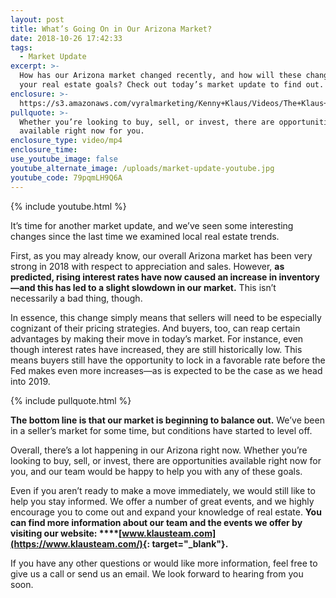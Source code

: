 ```yaml
---
layout: post
title: What’s Going On in Our Arizona Market?
date: 2018-10-26 17:42:33
tags:
  - Market Update
excerpt: >-
  How has our Arizona market changed recently, and how will these changes impact
  your real estate goals? Check out today’s market update to find out.
enclosure: >-
  https://s3.amazonaws.com/vyralmarketing/Kenny+Klaus/Videos/The+Klaus+Team-+Whats+Going+On+in+Our+Arizona+Market%253F.mp4
pullquote: >-
  Whether you’re looking to buy, sell, or invest, there are opportunities
  available right now for you.
enclosure_type: video/mp4
enclosure_time:
use_youtube_image: false
youtube_alternate_image: /uploads/market-update-youtube.jpg
youtube_code: 79pqmLH9Q6A
---
```


{% include youtube.html %}

It’s time for another market update, and we’ve seen some interesting changes since the last time we examined local real estate trends.

First, as you may already know, our overall Arizona market has been very strong in 2018 with respect to appreciation and sales. However, **as predicted, rising interest rates have now caused an increase in inventory—and this has led to a slight slowdown in our market.** This isn’t necessarily a bad thing, though.

In essence, this change simply means that sellers will need to be especially cognizant of their pricing strategies. And buyers, too, can reap certain advantages by making their move in today’s market. For instance, even though interest rates have increased, they are still historically low. This means buyers still have the opportunity to lock in a favorable rate before the Fed makes even more increases—as is expected to be the case as we head into 2019.

{% include pullquote.html %}

**The bottom line is that our market is beginning to balance out.** We’ve been in a seller’s market for some time, but conditions have started to level off.

Overall, there’s a lot happening in our Arizona right now. Whether you’re looking to buy, sell, or invest, there are opportunities available right now for you, and our team would be happy to help you with any of these goals.

Even if you aren’t ready to make a move immediately, we would still like to help you stay informed. We offer a number of great events, and we highly encourage you to come out and expand your knowledge of real estate. **You can find more information about our team and the events we offer by visiting our website:&nbsp;****[www.klausteam.com](https://www.klausteam.com/){: target="_blank"}.**

If you have any other questions or would like more information, feel free to give us a call or send us an email. We look forward to hearing from you soon.
